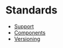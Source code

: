 # Standards

- [Support](./support.md)
- [Components](./components.md)
- [Versioning](./versioning.md)